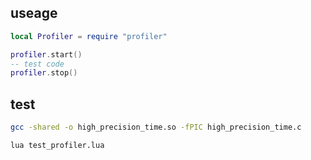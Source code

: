 
## useage

```lua
local Profiler = require "profiler"

profiler.start()
-- test code
profiler.stop()

```

## test

```sh
gcc -shared -o high_precision_time.so -fPIC high_precision_time.c

lua test_profiler.lua
```